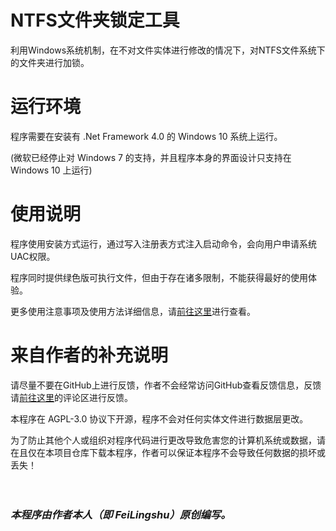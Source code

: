 # NTFS文件夹锁定工具
利用Windows系统机制，在不对文件实体进行修改的情况下，对NTFS文件系统下的文件夹进行加锁。

# 运行环境
程序需要在安装有 .Net Framework 4.0 的 Windows 10 系统上运行。

(微软已经停止对 Windows 7 的支持，并且程序本身的界面设计只支持在 Windows 10 上运行)

# 使用说明
程序使用安装方式运行，通过写入注册表方式注入启动命令，会向用户申请系统UAC权限。

程序同时提供绿色版可执行文件，但由于存在诸多限制，不能获得最好的使用体验。

更多使用注意事项及使用方法详细信息，请[前往这里](https://space.bilibili.com/483822869)进行查看。

# 来自作者的补充说明
请尽量不要在GitHub上进行反馈，作者不会经常访问GitHub查看反馈信息，反馈请[前往这里](https://space.bilibili.com/483822869)的评论区进行反馈。

本程序在 AGPL-3.0 协议下开源，程序不会对任何实体文件进行数据层更改。

为了防止其他个人或组织对程序代码进行更改导致危害您的计算机系统或数据，请在且仅在本项目仓库下载本程序，作者可以保证本程序不会导致任何数据的损坏或丢失！

　

### **_本程序由作者本人（即 FeiLingshu）原创编写。_**
